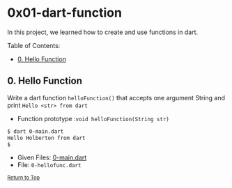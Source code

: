 # 0x01-dart-function
In this project, we learned how to create and use functions in dart.

Table of Contents:
- [0. Hello Function](#0-hello-function)

## 0. Hello Function
Write a dart function `helloFunction()` that accepts one argument String and print `Hello <str> from dart`

- Function prototype :`void helloFunction(String str)`

```sh
$ dart 0-main.dart
Hello Holberton from dart
$
```

- Given Files: [0-main.dart](0-main.dart)
- File: `0-hellofunc.dart`

<sub>[Return to Top](#0x01-dart-function)</sub>
